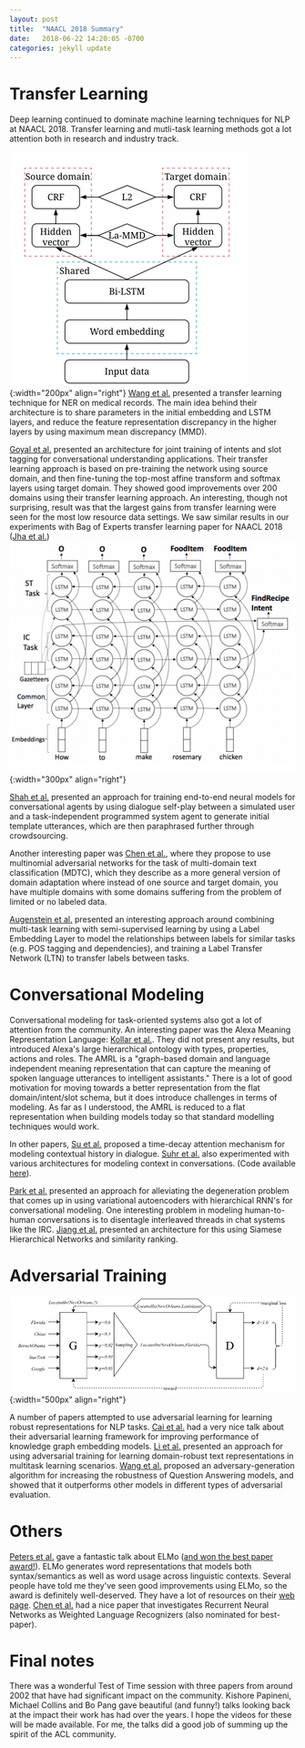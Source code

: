 ```yaml
---
layout: post
title:  "NAACL 2018 Summary"
date:   2018-06-22 14:20:05 -0700
categories: jekyll update
---
```


# Transfer Learning

Deep learning continued to dominate machine learning techniques for NLP at NAACL 2018. Transfer learning and mutli-task learning methods got a lot attention both in research and industry track. 

![MMD](/assets/naacl2018sum/mmd.PNG){:width="200px" align="right"}
[Wang et al.](http://aclweb.org/anthology/N18-1001) presented a transfer learning technique for NER on medical records. The main idea behind their architecture is to share parameters in the initial embedding and LSTM layers, and reduce the feature representation discrepancy in the higher layers by using maximum mean discrepancy (MMD).

[Goyal et al.](http://aclweb.org/anthology/N18-3018) presented an architecture for joint training of intents and slot tagging for conversational understanding applications. Their transfer learning approach is based on pre-training the network using source domain, and then fine-tuning the top-most affine transform and softmax layers using target domain. They showed good improvements over 200 domains using their transfer learning approach. An interesting, though not surprising, result was that the largest gains from transfer learning were seen for the most low resource data settings. We saw similar results in our experiments with Bag of Experts transfer learning paper for NAACL 2018 ([Jha et al.](http://aclweb.org/anthology/N18-3019))
![AlexaTL](/assets/naacl2018sum/Goyal.PNG){:width="300px" align="right"}

[Shah et al.](http://aclweb.org/anthology/N18-3006) presented an approach for training end-to-end neural models for conversational agents by using dialogue self-play between a simulated user and a task-independent programmed system agent to generate initial template utterances, which are then paraphrased further through crowdsourcing.

Another interesting paper was [Chen et al.](http://aclweb.org/anthology/N18-1111), where they propose to use multinomial adversarial networks for the task of multi-domain text classification (MDTC), which they describe as a more general version of domain adaptation where instead of one source and target domain, you have multiple domains with some domains suffering from the problem of limited or no labeled data. 

[Augenstein et al.](http://aclweb.org/anthology/N18-1172) presented an interesting approach around combining multi-task learning with semi-supervised learning by using a Label Embedding Layer to model the relationships between labels for similar tasks (e.g. POS tagging and dependencies), and training a Label Transfer Network (LTN) to transfer labels between tasks. 

# Conversational Modeling

Conversational modeling for task-oriented systems also got a lot of attention from the community. An interesting paper was the Alexa Meaning Representation Language: [Kollar et al.](http://aclweb.org/anthology/N18-3022). They did not present any results, but introduced Alexa's large hierarchical ontology with types, properties, actions and roles. The AMRL is a "graph-based domain and language independent meaning representation that can capture the meaning of spoken language utterances to intelligent assistants." There is a lot of good motivation for moving towards a better representation from the flat domain/intent/slot schema, but it does introduce challenges in terms of modeling. As far as I understood, the AMRL is reduced to a flat representation when building models today so that standard modelling techniques would work.

In other papers, [Su et al.](http://aclweb.org/anthology/N18-1194) proposed a time-decay attention mechanism for modeling contextual history in dialogue. [Suhr et al.](http://aclweb.org/anthology/N18-1203) also experimented with various architectures for modeling context in conversations. (Code available [here](https://github.com/clic-lab/atis)).

[Park et al.](http://aclweb.org/anthology/N18-1162) presented an approach for alleviating the degeneration problem that comes up in using variational autoencoders with hierarchical RNN's for conversational modeling. One interesting problem in modeling human-to-human conversations is to disentagle interleaved threads in chat systems like the IRC. [Jiang et al.](http://aclweb.org/anthology/N18-1164) presented an architecture for this using Siamese Hierarchical Networks and similarity ranking.

# Adversarial Training

![KBGAN](/assets/naacl2018sum/KBGAN.PNG){:width="500px" align="right"}

A number of papers attempted to use adversarial learning for learning robust representations for NLP tasks. [Cai et al.](http://aclweb.org/anthology/N18-1133) had a very nice talk about their adversarial learning framework for improving performance of knowledge graph embedding models. [Li et al.](http://aclweb.org/anthology/N18-2076) presented an approach for using adversarial training for learning domain-robust text representations in multitask learning scenarios. [Wang et al.](http://aclweb.org/anthology/N18-2091) proposed an adversary-generation algorithm for increasing the robustness of Question Answering models, and showed that it outperforms other models in different types of adversarial evaluation. 

# Others

[Peters et al.](http://aclweb.org/anthology/N18-1202) gave a fantastic talk about ELMo ([and won the best paper award!](https://twitter.com/NAACLHLT/status/1003763141837295617)). ELMo generates word representations that models both syntax/semantics as well as word usage across linguistic contexts. Several people have told me they've seen good improvements using ELMo, so the award is definitely well-deserved. They have a lot of resources on their [web page](https://allennlp.org/elmo). [Chen et al.](http://aclweb.org/anthology/N18-1205) had a nice paper that investigates Recurrent Neural Networks as Weighted Language Recognizers (also nominated for best-paper).

# Final notes

There was a wonderful Test of Time session with three papers from around 2002 that have had significant impact on the community. Kishore Papineni, Michael Collins and Bo Pang gave beautiful (and funny!) talks looking back at the impact their work has had over the years. I hope the videos for these will be made available. For me, the talks did a good job of summing up the spirit of the ACL community. 